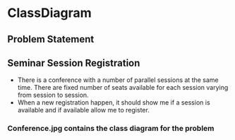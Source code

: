 # ClassDiagram

## Problem Statement

## Seminar Session Registration

- There is a conference with a number of parallel sessions at the same time. There are fixed number of seats available for each session varying from session to session.
- When a new registration happen, it should show me if a session is available and if available allow me to register.

### Conference.jpg contains the class diagram for the problem
